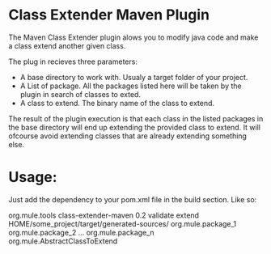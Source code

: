 Class Extender Maven Plugin
===========================

The Maven Class Extender plugin alows you to modify java code and make a class extend another given class.

The plug in recieves three parameters:
  * A base directory to work with. Usualy a target folder of your project.
  * A List of package. All the packages listed here will be taken by the plugin in search of classes to exted.
  * A class to extend. The binary name of the class to extend.

The result of the plugin execution is that each class in the listed packages in the base directory will end up extending
the provided class to extend.
It will ofcourse avoid extending classes that are already extending something else.


Usage:
=====
Just add the dependency to your pom.xml file in the build section.
Like so:

<plugin>
  <groupId>org.mule.tools</groupId>
	<artifactId>class-extender-maven</artifactId>
	<version>0.2</version>
	<executions>
	  <execution>
		  <phase>validate</phase>
			<goals>
			  <goal>extend</goal>
      </goals>
    </execution>
  </executions>
  <configuration>
    <baseDir>HOME/some_project/target/generated-sources/</baseDir>
    <packagesToExtend>
      <param>org.mule.package_1</param>
  		<param>org.mule.package_2</param>
  		...
      <param>org.mule.package_n</param>
    </packagesToExtend>
    <classToExtend>org.mule.AbstractClassToExtend</classToExtend>
  </configuration>